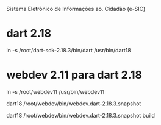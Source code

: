 Sistema Eletrônico de Informações ao. Cidadão (e-SIC)
# dart 2.18
ln -s /root/dart-sdk-2.18.3/bin/dart /usr/bin/dart18
# webdev 2.11 para dart 2.18
ln -s /root/webdev11 /usr/bin/webdev11

dart18 /root/webdev/bin/webdev.dart-2.18.3.snapshot

dart18 /root/webdev/bin/webdev.dart-2.18.3.snapshot build